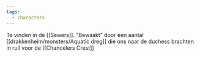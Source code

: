 ```yaml
---
tags:
  - characters
---
```


Te vinden in de [[Sewers]]. "Bewaakt" door een aantal [[drakkenheim/monsters/Aquatic dreg]] die ons naar de duchess brachten in ruil voor de [[Chancelers Crest]]